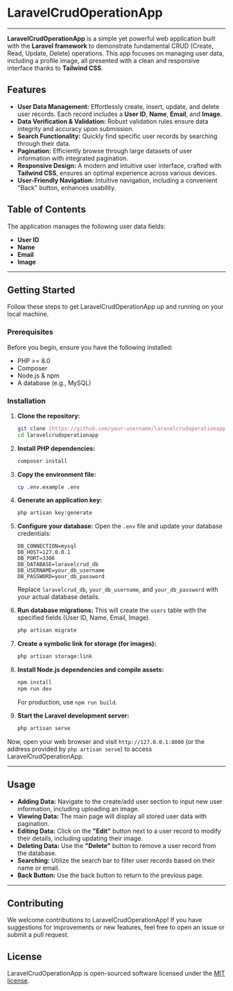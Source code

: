 # LaravelCrudOperationApp

---

**LaravelCrudOperationApp** is a simple yet powerful web application built with the **Laravel framework** to demonstrate fundamental CRUD (Create, Read, Update, Delete) operations. This app focuses on managing user data, including a profile image, all presented with a clean and responsive interface thanks to **Tailwind CSS**.

## Features

* **User Data Management:** Effortlessly create, insert, update, and delete user records. Each record includes a **User ID**, **Name**, **Email**, and **Image**.
* **Data Verification & Validation:** Robust validation rules ensure data integrity and accuracy upon submission.
* **Search Functionality:** Quickly find specific user records by searching through their data.
* **Pagination:** Efficiently browse through large datasets of user information with integrated pagination.
* **Responsive Design:** A modern and intuitive user interface, crafted with **Tailwind CSS**, ensures an optimal experience across various devices.
* **User-Friendly Navigation:** Intuitive navigation, including a convenient "Back" button, enhances usability.

## Table of Contents

The application manages the following user data fields:

* **User ID**
* **Name**
* **Email**
* **Image**

---

## Getting Started

Follow these steps to get LaravelCrudOperationApp up and running on your local machine.

### Prerequisites

Before you begin, ensure you have the following installed:

* PHP >= 8.0
* Composer
* Node.js & npm
* A database (e.g., MySQL)

### Installation

1.  **Clone the repository:**
    ```bash
    git clone [https://github.com/your-username/laravelcrudoperationapp.git](https://github.com/your-username/laravelcrudoperationapp.git)
    cd laravelcrudoperationapp
    ```

2.  **Install PHP dependencies:**
    ```bash
    composer install
    ```

3.  **Copy the environment file:**
    ```bash
    cp .env.example .env
    ```

4.  **Generate an application key:**
    ```bash
    php artisan key:generate
    ```

5.  **Configure your database:**
    Open the `.env` file and update your database credentials:
    ```dotenv
    DB_CONNECTION=mysql
    DB_HOST=127.0.0.1
    DB_PORT=3306
    DB_DATABASE=laravelcrud_db
    DB_USERNAME=your_db_username
    DB_PASSWORD=your_db_password
    ```
    Replace `laravelcrud_db`, `your_db_username`, and `your_db_password` with your actual database details.

6.  **Run database migrations:**
    This will create the `users` table with the specified fields (User ID, Name, Email, Image).
    ```bash
    php artisan migrate
    ```

7.  **Create a symbolic link for storage (for images):**
    ```bash
    php artisan storage:link
    ```

8.  **Install Node.js dependencies and compile assets:**
    ```bash
    npm install
    npm run dev
    ```
    For production, use `npm run build`.

9.  **Start the Laravel development server:**
    ```bash
    php artisan serve
    ```

Now, open your web browser and visit `http://127.0.0.1:8000` (or the address provided by `php artisan serve`) to access LaravelCrudOperationApp.

---

## Usage

* **Adding Data:** Navigate to the create/add user section to input new user information, including uploading an image.
* **Viewing Data:** The main page will display all stored user data with pagination.
* **Editing Data:** Click on the **"Edit"** button next to a user record to modify their details, including updating their image.
* **Deleting Data:** Use the **"Delete"** button to remove a user record from the database.
* **Searching:** Utilize the search bar to filter user records based on their name or email.
* **Back Button:** Use the back button to return to the previous page.

---

## Contributing

We welcome contributions to LaravelCrudOperationApp! If you have suggestions for improvements or new features, feel free to open an issue or submit a pull request.

## License

LaravelCrudOperationApp is open-sourced software licensed under the [MIT license](https://opensource.org/licenses/MIT).
